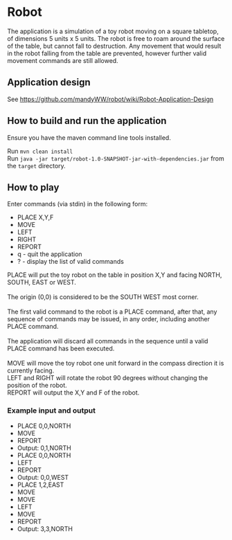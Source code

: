 # Robot
The application is a simulation of a toy robot moving on a square tabletop, of dimensions 5 units x 5 units.
The robot is free to roam around the surface of the table, but cannot fall to destruction. Any movement that would result in the robot falling from the table are prevented, however further valid movement commands are still allowed.

## Application design
See https://github.com/mandyWW/robot/wiki/Robot-Application-Design

## How to build and run the application
Ensure you have the maven command line tools installed.

Run `mvn clean install` <br>
Run `java -jar target/robot-1.0-SNAPSHOT-jar-with-dependencies.jar` from the `target` directory.

## How to play
Enter commands (via stdin) in the following form:

* PLACE X,Y,F
* MOVE
* LEFT
* RIGHT
* REPORT
* q - quit the application
* ? - display the list of valid commands

PLACE will put the toy robot on the table in position X,Y and facing NORTH, SOUTH, EAST or WEST.<br>  
The origin (0,0) is considered to be the SOUTH WEST most corner.<br>  
The first valid command to the robot is a PLACE command, after that, any sequence of commands may be issued, in any order, including another PLACE command.<br>   
The application will discard all commands in the sequence until a valid PLACE command has been executed.<br>  
MOVE will move the toy robot one unit forward in the compass direction it is currently facing.<br>
LEFT and RIGHT will rotate the robot 90 degrees without changing the position of the robot.<br>
REPORT will output the X,Y and F of the robot.<br>  



### Example input and output
* PLACE 0,0,NORTH
* MOVE
* REPORT
* Output: 0,1,NORTH
* PLACE 0,0,NORTH
* LEFT
* REPORT
* Output: 0,0,WEST
* PLACE 1,2,EAST
* MOVE
* MOVE
* LEFT
* MOVE
* REPORT
* Output: 3,3,NORTH
